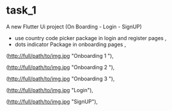 # task_1

A new Flutter Ui project (On Boarding - Login - SignUP)
- use country code picker package in login and register pages ,
- dots indicator Package in onboarding pages  ,

([http://full/path/to/img.jpg](https://github.com/a-dham/Algoriza-intern/blob/main/ScreenShot/1.jpg) "Onboarding 1 "),

([http://full/path/to/img.jpg](https://github.com/a-dham/Algoriza-intern/blob/main/ScreenShot/2.jpg) "Onboarding 2 "),

([http://full/path/to/img.jpg](https://github.com/a-dham/Algoriza-intern/blob/main/ScreenShot/3.jpg) "Onboarding 3 "),

([http://full/path/to/img.jpg](https://github.com/a-dham/Algoriza-intern/blob/main/ScreenShot/Login.jpg) "Login"),

([http://full/path/to/img.jpg](https://github.com/a-dham/Algoriza-intern/blob/main/ScreenShot/SignUp.jpg) "SignUP"),



